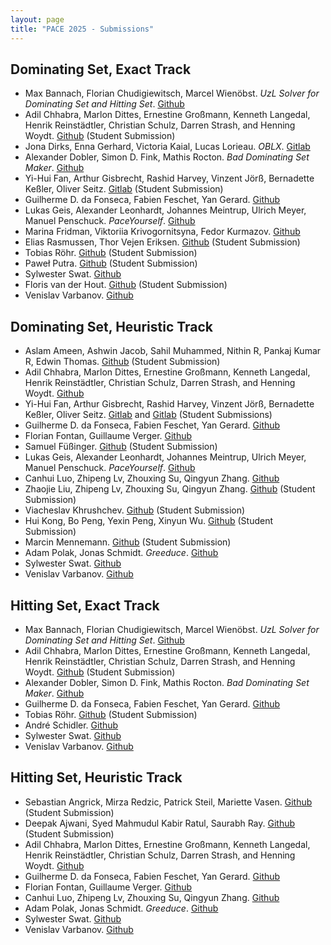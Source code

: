 ```yaml
---
layout: page 
title: "PACE 2025 - Submissions"
---
```


## Dominating Set, Exact Track
 - Max Bannach, Florian Chudigiewitsch, Marcel Wienöbst. *UzL Solver for Dominating Set and Hitting Set*. [Github](https://github.com/mwien/PACE2025)
 - Adil Chhabra, Marlon Dittes, Ernestine Großmann, Kenneth Langedal, Henrik Reinstädtler, Christian Schulz, Darren Strash, and Henning Woydt. [Github](https://github.com/KennethLangedal/PACE2025) (Student Submission)
 - Jona Dirks, Enna Gerhard, Victoria Kaial, Lucas Lorieau. *OBLX*. [Gitlab](https://gitlab.limos.fr/oblx/public)
 - Alexander Dobler, Simon D. Fink, Mathis Rocton. *Bad Dominating Set Maker*. [Github](https://github.com/Doblalex/pace2025)
 - Yi-Hui Fan, Arthur Gisbrecht, Rashid Harvey, Vinzent Jörß, Bernadette Keßler, Oliver Seitz. [Gitlab](https://git.imp.fu-berlin.de/rh0457fu/anwendung-von-algorithmen/-/tree/DS_Exact) (Student Submission)
 - Guilherme D. da Fonseca, Fabien Feschet, Yan Gerard. [Github](https://github.com/gfonsecabr/shadoks-PACE2025)
 - Lukas Geis, Alexander Leonhardt, Johannes Meintrup, Ulrich Meyer, Manuel Penschuck. *PaceYourself*. [Github](https://github.com/manpen/pace25)
 - Marina Fridman, Viktoriia Krivogornitsyna, Fedor Kurmazov. [Github](https://github.com/spefk/pace2025-ds-solver)
 - Elias Rasmussen, Thor Vejen Eriksen. [Github](https://github.com/Slemmie/PACE-2025-ds-et) (Student Submission)
 - Tobias Röhr. [Github](https://github.com/roehrt/alpaca) (Student Submission)
 - Paweł Putra. [Github](https://github.com/Kulezi/pace2025) (Student Submission)
 - Sylwester Swat. [Github](https://github.com/swacisko/pace-2025)
 - Floris van der Hout. [Github](https://github.com/gamingwithaflo/minimum-dominating-set/tree/pace_2025_RTS) (Student Submission)
 - Venislav Varbanov. [Github](https://github.com/v777v/PACE2025-v777v)

## Dominating Set, Heuristic Track
 - Aslam Ameen, Ashwin Jacob, Sahil Muhammed, Nithin R, Pankaj Kumar R, Edwin Thomas. [Github](https://github.com/nithinraj04/pace2025_heuristic) (Student Submission)
 - Adil Chhabra, Marlon Dittes, Ernestine Großmann, Kenneth Langedal, Henrik Reinstädtler, Christian Schulz, Darren Strash, and Henning Woydt. [Github](https://github.com/KennethLangedal/PACE2025)
 - Yi-Hui Fan, Arthur Gisbrecht, Rashid Harvey, Vinzent Jörß, Bernadette Keßler, Oliver Seitz. [Gitlab](https://git.imp.fu-berlin.de/rh0457fu/anwendung-von-algorithmen/-/tree/DS_Heuristic_1) and [Gitlab](https://git.imp.fu-berlin.de/rh0457fu/anwendung-von-algorithmen/-/tree/DS_Heuristic_2) (Student Submissions)
 - Guilherme D. da Fonseca, Fabien Feschet, Yan Gerard. [Github](https://github.com/gfonsecabr/shadoks-PACE2025)
 - Florian Fontan, Guillaume Verger. [Github](https://github.com/fontanf/pace2025)
 - Samuel Füßinger. [Github](https://github.com/Samsu-F/PACE-2025-heuristic-dominating-set-solver) (Student Submission)
 - Lukas Geis, Alexander Leonhardt, Johannes Meintrup, Ulrich Meyer, Manuel Penschuck. *PaceYourself*. [Github](https://github.com/manpen/pace25)
 - Canhui Luo, Zhipeng Lv, Zhouxing Su, Qingyun Zhang. [Github](https://github.com/lxily/PACE2025.DS-HS)
 - Zhaojie Liu, Zhipeng Lv, Zhouxing Su, Qingyun Zhang. [Github](https://github.com/G2LiuZhaoJie/pace2025-DS) (Student Submission)
 - Viacheslav Khrushchev. [Github](https://github.com/B2Corner/PACE_2025) (Student Submission)
 - Hui Kong, Bo Peng, Yexin Peng, Xinyun Wu. [Github](https://github.com/xinyepeng521/DominatingSat_Pace2025_Heuristic) (Student Submission)
 - Marcin Mennemann. [Github](https://github.com/mennemann/MDS/) (Student Submission)
 - Adam Polak, Jonas Schmidt. *Greeduce*. [Github](https://github.com/adampolak/greeduce)
 - Sylwester Swat. [Github](https://github.com/swacisko/pace-2025)
 - Venislav Varbanov. [Github](https://github.com/v777v/PACE2025-v777v)


## Hitting Set, Exact Track
 - Max Bannach, Florian Chudigiewitsch, Marcel Wienöbst. *UzL Solver for Dominating Set and Hitting Set*. [Github](https://github.com/mwien/PACE2025)
 - Adil Chhabra, Marlon Dittes, Ernestine Großmann, Kenneth Langedal, Henrik Reinstädtler, Christian Schulz, Darren Strash, and Henning Woydt. [Github](https://github.com/KennethLangedal/PACE2025) (Student Submission)
 - Alexander Dobler, Simon D. Fink, Mathis Rocton. *Bad Dominating Set Maker*. [Github](https://github.com/Doblalex/pace2025)
 - Guilherme D. da Fonseca, Fabien Feschet, Yan Gerard. [Github](https://github.com/gfonsecabr/shadoks-PACE2025)
 - Tobias Röhr. [Github](https://github.com/roehrt/alpaca) (Student Submission)
 - André Schidler. [Github](https://github.com/ASchidler/PACE25-submission)
 - Sylwester Swat. [Github](https://github.com/swacisko/pace-2025)
 - Venislav Varbanov. [Github](https://github.com/v777v/PACE2025-v777v)

## Hitting Set, Heuristic Track
 - Sebastian Angrick, Mirza Redzic, Patrick Steil, Mariette Vasen. [Github](https://github.com/mariette03/HittingSetPace) (Student Submission)
 - Deepak Ajwani, Syed Mahmudul Kabir Ratul, Saurabh Ray. [Github](https://github.com/mamodul-kabir/PACE-25-HS-heuristic) (Student Submission)
 - Adil Chhabra, Marlon Dittes, Ernestine Großmann, Kenneth Langedal, Henrik Reinstädtler, Christian Schulz, Darren Strash, and Henning Woydt. [Github](https://github.com/KennethLangedal/PACE2025)
 - Guilherme D. da Fonseca, Fabien Feschet, Yan Gerard. [Github](https://github.com/gfonsecabr/shadoks-PACE2025)
 - Florian Fontan, Guillaume Verger. [Github](https://github.com/fontanf/pace2025)
 - Canhui Luo, Zhipeng Lv, Zhouxing Su, Qingyun Zhang. [Github](https://github.com/lxily/PACE2025.DS-HS)
 - Adam Polak, Jonas Schmidt. *Greeduce*. [Github](https://github.com/adampolak/greeduce)
 - Sylwester Swat. [Github](https://github.com/swacisko/pace-2025)
 - Venislav Varbanov. [Github](https://github.com/v777v/PACE2025-v777v)